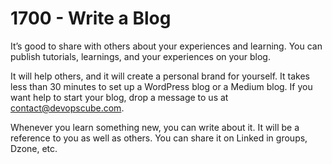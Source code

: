 # 1700 - Write a Blog

It’s good to share with others about your experiences and learning. You can publish tutorials, learnings, and your experiences on your blog.

It will help others, and it will create a personal brand for yourself. It takes less than 30 minutes to set up a WordPress blog or a Medium blog. If you want help to start your blog, drop a message to us at contact@devopscube.com.

Whenever you learn something new, you can write about it. It will be a reference to you as well as others. You can share it on Linked in groups, Dzone, etc.
